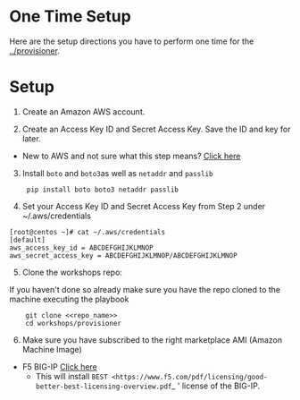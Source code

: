 # One Time Setup

Here are the setup directions you have to perform one time for the [../provisioner](provisioner).

# Setup

1. Create an Amazon AWS account.

2. Create an Access Key ID and Secret Access Key.  Save the ID and key for later.

  - New to AWS and not sure what this step means?  [Click here](aws-directions/AWSHELP.md)

3. Install `boto` and `boto3`as well as `netaddr` and `passlib`

        pip install boto boto3 netaddr passlib

4. Set your Access Key ID and Secret Access Key from Step 2 under ~/.aws/credentials

```
[root@centos ~]# cat ~/.aws/credentials
[default]
aws_access_key_id = ABCDEFGHIJKLMNOP
aws_secret_access_key = ABCDEFGHIJKLMNOP/ABCDEFGHIJKLMNOP
```

5. Clone the workshops repo:

If you haven't done so already make sure you have the repo cloned to the machine executing the playbook

        git clone <<repo_name>>
        cd workshops/provisioner

6. Make sure you have subscribed to the right marketplace AMI (Amazon Machine Image)

  - F5 BIG-IP [Click here](https://aws.amazon.com/marketplace/pp/B079C4WR32)
    - This will install `BEST <https://www.f5.com/pdf/licensing/good-better-best-licensing-overview.pdf`_ ' license of the BIG-IP. 
```
